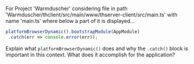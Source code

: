 For Project 'Warmduscher' considering file in path 'Warmduscher/thclient/src/main/www/thserver-client/src/main.ts' with name 'main.ts' where below a part of it is displayed...
```typescript
platformBrowserDynamic().bootstrapModule(AppModule)
 .catch(err => console.error(err));
```
Explain what `platformBrowserDynamic()` does and why the `.catch()` block is important in this context. What does it accomplish for the application?